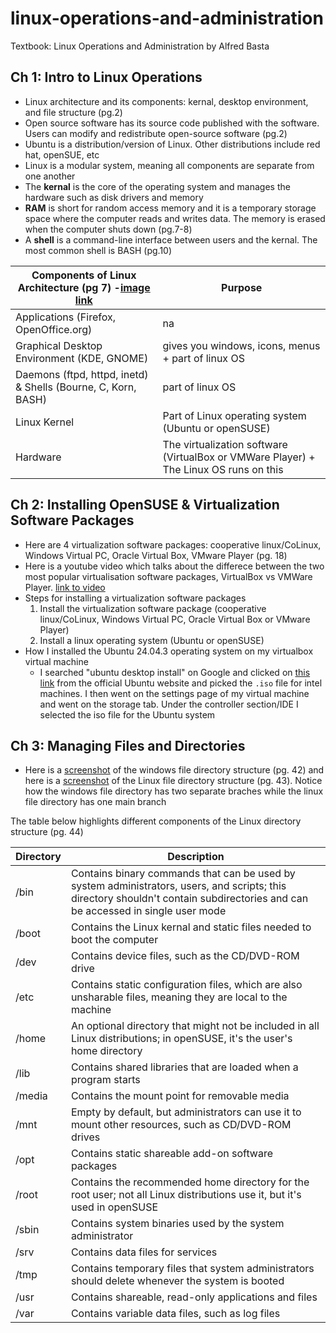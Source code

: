 # linux-operations-and-administration

Textbook: Linux Operations and Administration by Alfred Basta

## Ch 1: Intro to Linux Operations

* Linux architecture and its components: kernal, desktop environment, and file structure (pg.2)
* Open source software has its source code published with the software. Users can modify and redistribute open-source software (pg.2)
* Ubuntu is a distribution/version of Linux. Other distributions include red hat, openSUE, etc
* Linux is a modular system, meaning all components are separate from one another
* The **kernal** is the core of the operating system and manages the hardware such as disk drivers and memory
* **RAM** is short for random access memory and it is a temporary storage space where the computer reads and writes data. The memory is erased when the computer shuts down (pg.7-8)
* A **shell** is a command-line interface between users and the kernal. The most common shell is BASH (pg.10)

| Components of Linux Architecture (pg 7) -[image link](https://github.com/hsarfraz/linux-operations-and-administration/blob/main/images/linux_architecture.jpg) | Purpose |
| ------------- | ------------- |
| Applications (Firefox, OpenOffice.org)  | na |
| Graphical Desktop Environment (KDE, GNOME) | gives you windows, icons, menus + part of linux OS |
| Daemons (ftpd, httpd, inetd) & Shells (Bourne, C, Korn, BASH)  | part of linux OS |
| Linux Kernel  | Part of Linux operating system (Ubuntu or openSUSE) |
| Hardware | The virtualization software (VirtualBox or VMWare Player) + The Linux OS runs on this |

## Ch 2: Installing OpenSUSE & Virtualization Software Packages 

* Here are 4 virtualization software packages: cooperative linux/CoLinux, Windows Virtual PC, Oracle Virtual Box, VMware Player (pg. 18)
* Here is a youtube video which talks about the differece between the two most popular virtualisation software packages, VirtualBox vs VMWare Player. [link to video](https://www.youtube.com/watch?v=BZE6WhOa7GM)
* Steps for installing a virtualization software packages 
  1. Install the virtualization software package (cooperative linux/CoLinux, Windows Virtual PC, Oracle Virtual Box or VMware Player)
  2. Install a linux operating system (Ubuntu or openSUSE)
* How I installed the Ubuntu 24.04.3 operating system on my virtualbox virtual machine
  * I searched "ubuntu desktop install" on Google and clicked on [this link](https://ubuntu.com/download/desktop) from the official Ubuntu website and picked the `.iso` file for intel machines. I then went on the settings page of my virtual machine and went on the storage tab. Under the controller section/IDE I selected the iso file for the Ubuntu system

 ## Ch 3: Managing Files and Directories

 * Here is a [screenshot](https://github.com/hsarfraz/linux-operations-and-administration/blob/main/images/windows%20directory%20structure.jpg) of the windows file directory structure (pg. 42) and here is a [screenshot](https://github.com/hsarfraz/linux-operations-and-administration/blob/main/images/Linux%20Directory%20Structure.jpg) of the Linux file directory structure (pg. 43). Notice how the windows file directory has two separate braches while the linux file directory has one main branch

The table below highlights different components of the Linux directory structure (pg. 44)

| Directory | Description |
| ------------- | ------------- |
| /bin  | Contains binary commands that can be used by system administrators, users, and scripts; this directory shouldn't contain subdirectories and can be accessed in single user mode |
| /boot  | Contains the Linux kernal and static files needed to boot the computer |
| /dev  | Contains device files, such as the CD/DVD-ROM drive |
| /etc  | Contains static configuration files, which are also unsharable files, meaning they are local to the machine  |
| /home  | An optional directory that might not be included in all Linux distributions; in openSUSE, it's the user's home directory |
| /lib  | Contains shared libraries that are loaded when a program starts |
| /media  | Contains the mount point for removable media |
| /mnt  | Empty by default, but administrators can use it to mount other resources, such as CD/DVD-ROM drives |
| /opt  | Contains static shareable add-on software packages |
| /root  | Contains the recommended home directory for the root user; not all Linux distributions use it, but it's used in openSUSE |
| /sbin  | Contains system binaries used by the system administrator |
| /srv  | Contains data files for services |
| /tmp  | Contains temporary files that system administrators should delete whenever the system is booted |
| /usr  | Contains shareable, read-only applications and files |
| /var  | Contains variable data files, such as log files |
